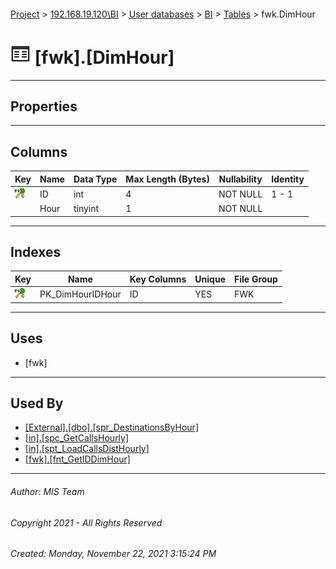 #### 

[Project](../../../../index.md) > [192.168.19.120\\BI](../../../index.md) > [User databases](../../index.md) > [BI](../index.md) > [Tables](Tables.md) > fwk.DimHour

# ![Tables](../../../../Images/Table32.png) [fwk].[DimHour]

---

## <a name="#properties"></a>Properties



---

## <a name="#columns"></a>Columns

| Key | Name | Data Type | Max Length (Bytes) | Nullability | Identity |
|---|---|---|---|---|---|
| [![Cluster Primary Key PK_DimHourIDHour: ID](../../../../Images/pkcluster.png)](#indexes) | ID | int | 4 | NOT NULL | 1 - 1 |
|  | Hour | tinyint | 1 | NOT NULL |  |


---

## <a name="#indexes"></a>Indexes

| Key | Name | Key Columns | Unique | File Group |
|---|---|---|---|---|
| [![Cluster Primary Key PK_DimHourIDHour: ID](../../../../Images/pkcluster.png)](#indexes) | PK_DimHourIDHour | ID | YES | FWK |


---

## <a name="#uses"></a>Uses

* [fwk]


---

## <a name="#usedby"></a>Used By

* [[External].[dbo].[spr_DestinationsByHour]](../../External/Programmability/Stored_Procedures/spr_DestinationsByHour.md)
* [[in].[spc_GetCallsHourly]](../Programmability/Stored_Procedures/spc_GetCallsHourly.md)
* [[in].[spt_LoadCallsDistHourly]](../Programmability/Stored_Procedures/spt_LoadCallsDistHourly.md)
* [[fwk].[fnt_GetIDDimHour]](../Programmability/Functions/Scalar-valued_Functions/fnt_GetIDDimHour.md)


---

###### Author:  MIS Team

###### Copyright 2021 - All Rights Reserved

###### Created: Monday, November 22, 2021 3:15:24 PM

